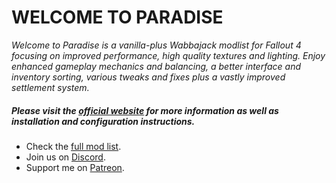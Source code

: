 # WELCOME TO PARADISE

*Welcome to Paradise is a vanilla-plus Wabbajack modlist for Fallout 4 focusing on improved performance, high quality textures and lighting. Enjoy enhanced gameplay mechanics and balancing, a better interface and inventory sorting, various tweaks and fixes plus a vastly improved settlement system.*

##### Please visit the [official website](https://thephoenixflavour.com/fallout4/wtp/introduction/) for more information as well as installation and configuration instructions.

- Check the [full mod list](https://loadorderlibrary.com/lists/welcome-to-paradise).
- Join us on [Discord](https://discord.com/invite/BpwXX5f).
- Support me on [Patreon](https://www.patreon.com/thephoenixflavour).
